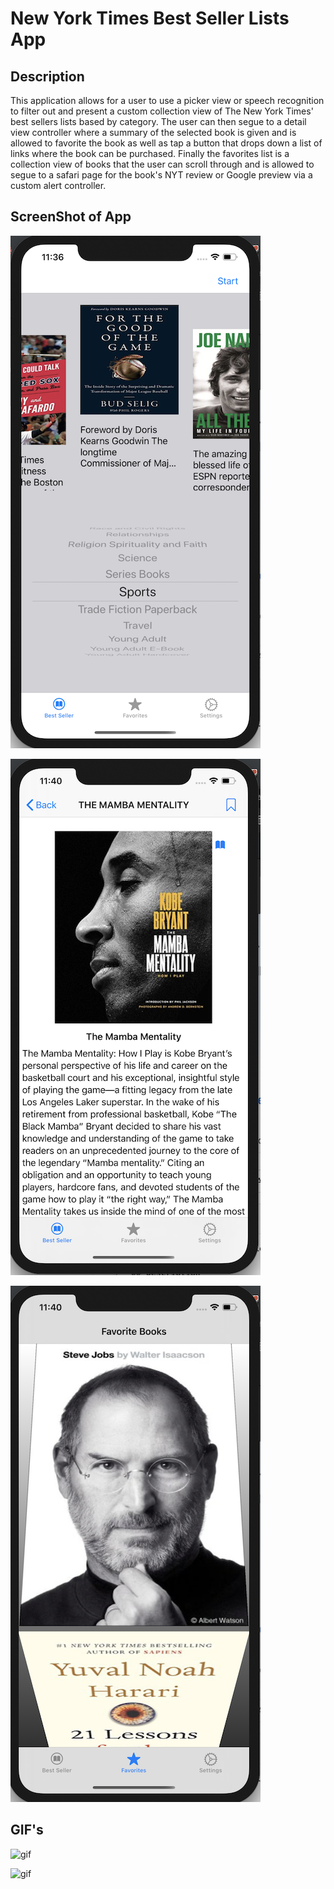 # New York Times Best Seller Lists App

## Description

This application allows for a user to use a picker view or speech recognition to filter out and present a custom collection view of The New York Times' best sellers lists based by category.
The user can then segue to a detail view controller where a summary of the selected book is given and is allowed to favorite the book
as well as tap a button that drops down a list of links where the book can be purchased. Finally the favorites list is a collection 
view of books that the user can scroll through and is allowed to segue to a safari page for the book's NYT review or Google preview via a custom 
alert controller.

## ScreenShot of App

![nytImage1](Images/nytImage1.png) 

![nytImage2](Images/nytImage2.png)

![nytImage3](Images/nytImage3.png)

##  GIF's

![gif](Images/nytGIF1.1.gif)

![gif](Assets/nytGIF2.1.gif)
